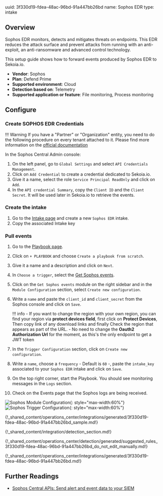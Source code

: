 uuid: 3f330d19-fdea-48ac-96bd-91a447bb26bd
name: Sophos EDR
type: intake

## Overview

Sophos EDR monitors, detects and mitigates threats on endpoints.
This EDR reduces the attack surface and prevent attacks from running with an anti-exploit, an anti-ransomware and advanced control technology.

This setup guide shows how to forward events produced by Sophos EDR to Sekoia.io.

- **Vendor**: Sophos
- **Plan**: Defend Prime
- **Supported environment**: Cloud 
- **Detection based on**: Telemetry
- **Supported application or feature**: File monitoring, Process monitoring


## Configure

### Create SOPHOS EDR Credentials

!!! Warning
    If you have a "Partner" or "Organization" entity, you need to do the following procedure on every tenant attached to it. Please find more information on the [official documentation](https://developer.sophos.com/intro)

In the Sophos Central Admin console:

1. On the left panel, go to `Global Settings` and select `API Credentials Management`.
2. Click on `Add Credential` to create a credential dedicated to Sekoia.io.
3. Give it a name, select the role `Service Principal ReadOnly` and click on `Add`.
4. In the `API credential Summary`, copy the `Client ID` and the `Client Secret`. It will be used later in Sekoia.io to retrieve the events.

### Create the intake

1. Go to the [Intake page](https://app.sekoia.io/operations/intakes) and create a new `Sophos EDR` intake.
2. Copy the associated Intake key

### Pull events

1. Go to the [Playbook page](https://app.sekoia.io/operations/playbooks).
2. Click on `+ PLAYBOOK` and choose `Create a playbook from scratch`.
3. Give it a name and a description and click on `Next`.
4. In `Choose a trigger`, select the [Get Sophos events](/integration/action_library/endpoint/sophos/#get-sophos-events).
5. Click on the `Get Sophos events` module on the right sidebar and in the `Module Configuration` section, select `Create new configuration`.
6. Write a `name` and paste the `client_id` and `client_secret` from the Sophos console and click on `Save`.

    !!! info
        - If you want to change the region with your own region, you can find your region via **protect devices field**, first click on **Protect Devices**, Then copy link of any download links and finally Check the region that appears as part of the URL.
        - No need to change the **Oauth2 Authorization Url** for the moment, as this's the only endpoint to get a JWT token

7. In the `Trigger Configuration` section, click on `Create new configuration`.
8. Write a `name`, choose a `frequency` - Default is `60` -, paste the `intake_key` associated to your `Sophos EDR` intake and click on `Save`.
9. On the top right corner, start the Playbook. You should see monitoring messages in the `Logs` section.
10. Check on the Events page that the Sophos logs are being received.

![Sophos Module Configuration](/assets/integration/cloud_and_saas/sophos_edr/sophos_module_configuration.png){: style="max-width:60%"}
![Sophos Trigger Configuration](/assets/integration/cloud_and_saas/sophos_edr/sophos_trigger_configuration.png){: style="max-width:60%"}

{!_shared_content/operations_center/integrations/generated/3f330d19-fdea-48ac-96bd-91a447bb26bd_sample.md!}

{!_shared_content/integration/detection_section.md!}

{!_shared_content/operations_center/detection/generated/suggested_rules_3f330d19-fdea-48ac-96bd-91a447bb26bd_do_not_edit_manually.md!}

{!_shared_content/operations_center/integrations/generated/3f330d19-fdea-48ac-96bd-91a447bb26bd.md!}

## Further Readings

- [Sophos Central APIs: Send alert and event data to your SIEM](https://support.sophos.com/support/s/article/KB-000036372?language=en_US)
